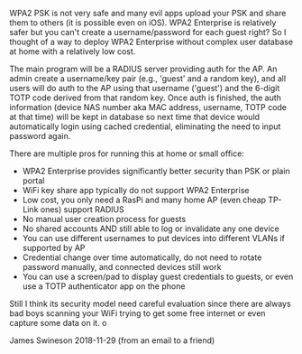 WPA2 PSK is not very safe and many evil apps upload your PSK and share them to others (it is possible even on iOS). WPA2 Enterprise is relatively safer but you can't create a username/password for each guest right? So I thought of a way to deploy WPA2 Enterprise without complex user database at home with a relatively low cost.

The main program will be a RADIUS server providing auth for the AP. An admin create a username/key pair (e.g., 'guest' and a random key), and all users will do auth to the AP using that username ('guest') and the 6-digit TOTP code derived from that random key. Once auth is finished, the auth information (device NAS number aka MAC address, username, TOTP code at that time) will be kept in database so next time that device would automatically login using cached credential, eliminating the need to input password again.

There are multiple pros for running this at home or small office:


* WPA2 Enterprise provides significantly better security than PSK or plain portal
* WiFi key share app typically do not support WPA2 Enterprise
* Low cost, you only need a RasPi and many home AP (even cheap TP-Link ones) support RADIUS
* No manual user creation process for guests
* No shared accounts AND still able to log or invalidate any one device
* You can use different usernames to put devices into different VLANs if supported by AP
* Credential change over time automatically, do not need to rotate password manually, and connected devices still work
* You can use a screen/pad to display guest credentials to guests, or even use a TOTP authenticator app on the phone


Still I think its security model need careful evaluation since there are always bad boys scanning your WiFi trying to get some free internet or even capture some data on it. o

James Swineson
2018-11-29
(from an email to a friend)
